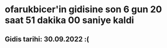 # ofarukbicer'in gidisine son 6 gun 20 saat 51 dakika 00 saniye kaldi

## Gidis tarihi: 30.09.2022 :(